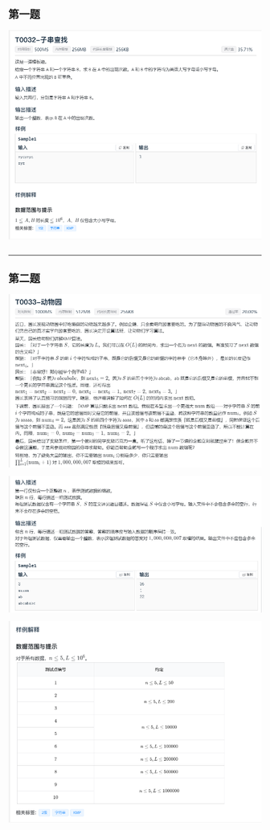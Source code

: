 ## 第一题

![](question.assets/1.png)

```c++

```

------

## 第二题

![](question.assets/2_1.png)

![](question.assets/2_2.png)

![](question.assets/2_3.png)

```c++

```


